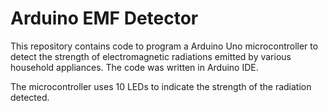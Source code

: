 # Arduino EMF Detector 

This repository contains code to program a Arduino Uno microcontroller to detect the strength of electromagnetic radiations emitted by various household appliances. The code was written in Arduino IDE.

The microcontroller uses 10 LEDs to indicate the strength of the radiation detected.
